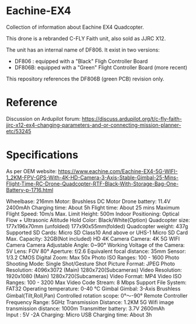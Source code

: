 # Eachine-EX4
Collection of information about Eachine EX4 Quadcopter.

This drone is a rebranded C-FLY Faith unit, also sold as JJRC X12.

The unit has an internal name of DF806. It exist in two versions: 

- DF806 : equipped with a "Black" Fligh Controller Board
- DF806B: equipped with a "Green" Flight Controller Board (more recent)

This repository references the DF806B (green PCB) revision only.

# Reference
Discussion on Ardupilot forum: https://discuss.ardupilot.org/t/c-fly-faith-jjrc-x12-ex4-changing-parameters-and-or-connecting-mission-planner-etc/53245

# Specifications

As per OEM website: https://www.eachine.com/Eachine-EX4-5G-WIFI-1_2KM-FPV-GPS-With-4K-HD-Camera-3-Axis-Stable-Gimbal-25-Mins-Flight-Time-RC-Drone-Quadcopter-RTF-Black-With-Storage-Bag-One-Battery-p-1716.html

Wheelbase: 216mm
Motor: Brushless DC Motor
Drone battery: 11.4V 2400mAh
Charging time: About 5h
Flight time: About 25 mins
Maximum  Flight Speed: 10m/s
Max. Limit Height: 500m
Indoor Positioning: Optical Flow + Ultrasonic Aititude Hold
Color: Black/White(Option)
Quadcopter size: 177x196x70mm (unfolded)  177x90x55mm(folded)
Quadcopter weight: 437g
Supported SD Cards: Micro SD Class10 And above or UHS-1 Micro SD Card
Max. Capacity: 32GB(Not included)
HD 4K Camera	Camera:  4K 5G WIFI Camera
Camera Adjustable Angle: 0~90°
Working Voltage of the Camera: 5V
Lens: FOV 80°
Aperture: f/2.6
Equivalent focal distance: 35mm
Sensor: 1/3.2 CMOS
Digital Zoom: Max 50x
Photo ISO Ranges: 100 - 1600
Photo Shooting Mode: Single Shot/Gesture Shot
Picture Format: JPEG
Photo Resolution: 4096x3072 (Main)  1280x720(Subcameras)
Video Resolution: 1920x1080 (Main)  1280x720(Subcameras)
Video Format: MP4
Video ISO Ranges: 100 - 3200
Max Video Code Stream: 8 Mbps
Support File System: FAT32
Operating temperature: 0-40 ℃
Gimbal	Gimbal: 3-Axis Brushless Gimbal(Tilt,Roll,Pan)
Controlled rotation scope: 0°〜-90°
Remote Controller	Frequency Range: 5GHz
Transmission Distance: 1.2KM
5G Wifi image transmission distance: 1000m 
Transmitter battery: 3.7V 2600mAh  
Input : 5V -2A
Charging: Micro USB 
Charging time: About 3h
